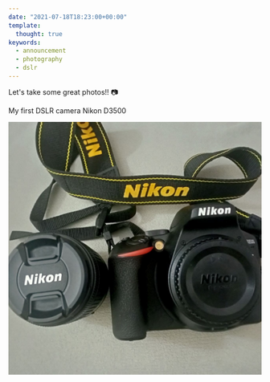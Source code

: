 ```yaml
---
date: "2021-07-18T18:23:00+00:00"
template:
  thought: true
keywords:
  - announcement
  - photography
  - dslr
---
```


Let's take some great photos!! 📷

My first DSLR camera Nikon D3500

![](d3500.jpg "Nikon D3500 with lens")
